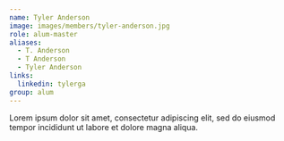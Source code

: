 ```yaml
---
name: Tyler Anderson 
image: images/members/tyler-anderson.jpg
role: alum-master
aliases:
  - T. Anderson
  - T Anderson
  - Tyler Anderson 
links: 
  linkedin: tylerga
group: alum
---
```


Lorem ipsum dolor sit amet, consectetur adipiscing elit, sed do eiusmod tempor incididunt ut labore et dolore magna aliqua.
